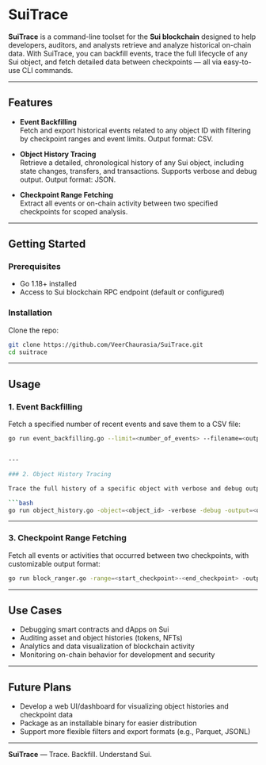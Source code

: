 
# SuiTrace

**SuiTrace** is a command-line toolset for the **Sui blockchain** designed to help developers, auditors, and analysts retrieve and analyze historical on-chain data. With SuiTrace, you can backfill events, trace the full lifecycle of any Sui object, and fetch detailed data between checkpoints — all via easy-to-use CLI commands.

---

## Features

- **Event Backfilling**  
  Fetch and export historical events related to any object ID with filtering by checkpoint ranges and event limits. Output format: CSV.

- **Object History Tracing**  
  Retrieve a detailed, chronological history of any Sui object, including state changes, transfers, and transactions. Supports verbose and debug output. Output format: JSON.

- **Checkpoint Range Fetching**  
  Extract all events or on-chain activity between two specified checkpoints for scoped analysis.

---

## Getting Started

### Prerequisites

- Go 1.18+ installed  
- Access to Sui blockchain RPC endpoint (default or configured)

### Installation

Clone the repo:

```bash
git clone https://github.com/VeerChaurasia/SuiTrace.git
cd suitrace
```

---

## Usage

### 1. Event Backfilling

Fetch a specified number of recent events and save them to a CSV file:

```bash
go run event_backfilling.go --limit=<number_of_events> --filename=<output_filename>.csv


---

### 2. Object History Tracing

Trace the full history of a specific object with verbose and debug output, and save to JSON:

```bash
go run object_history.go -object=<object_id> -verbose -debug -output=<output_filename>.json
```

---

### 3. Checkpoint Range Fetching

Fetch all events or activities that occurred between two checkpoints, with customizable output format:

```bash
go run block_ranger.go -range=<start_checkpoint>-<end_checkpoint> -output=<output_filename> -format=<json|csv>
```

---

## Use Cases

- Debugging smart contracts and dApps on Sui  
- Auditing asset and object histories (tokens, NFTs)  
- Analytics and data visualization of blockchain activity  
- Monitoring on-chain behavior for development and security

---

## Future Plans
- Develop a web UI/dashboard for visualizing object histories and checkpoint data  
- Package as an installable binary for easier distribution  
- Support more flexible filters and export formats (e.g., Parquet, JSONL)

---

**SuiTrace** — Trace. Backfill. Understand Sui.
